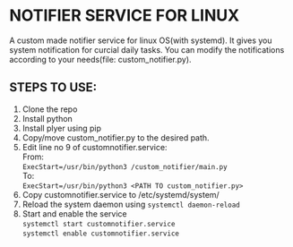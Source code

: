 # NOTIFIER SERVICE FOR LINUX

A custom made notifier service for linux OS(with systemd). It gives you system notification for curcial daily tasks. You can modify the notifications according to your needs(file: custom_notifier.py).

## STEPS TO USE:

1. Clone the repo
2. Install python
3. Install plyer using pip
4. Copy/move custom_notifier.py to the desired path.
5. Edit line no 9 of customnotifier.service:  
    From:  
  		`ExecStart=/usr/bin/python3 /custom_notifier/main.py`  
  	To:  
  		`ExecStart=/usr/bin/python3 <PATH TO custom_notifier.py>`  
6. Copy customnotifier.service to /etc/systemd/system/
7. Reload the system daemon using `systemctl daemon-reload`
8. Start and enable the service  
     `systemctl start customnotifier.service`  
     `systemctl enable customnotifier.service`
